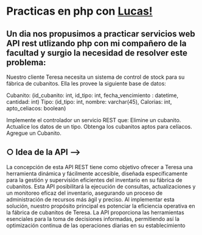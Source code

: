 # Practicas en php con [Lucas!](https://github.com/LucasL2001)

## Un dia nos propusimos a practicar servicios web API rest utlizando php con mi compañero de la facultad y surgio la necesidad de resolver este problema:

<p> Nuestro cliente Teresa necesita un sistema de control de stock para su fábrica de cubanitos.
Ella les provee la siguiente base de datos:

Cubanito: (id_cubanito: int, id_tipo: int, fecha_vencimiento : datetime, cantidad: int)
Tipo: (id_tipo: int, nombre: varchar(45), Calorias: int, apto_celiacos: boolean)
 
Implemente el controlador un servicio REST que:
Elimine un cubanito.
Actualice los datos de un tipo.
Obtenga los cubanitos aptos para celíacos.
Agregue un Cubanito.
</p>

## ○ Idea de la API -->
<p>La concepción de esta API REST tiene como objetivo ofrecer a Teresa una herramienta dinámica y fácilmente accesible, diseñada específicamente para la gestión y supervisión eficientes del inventario en su fábrica de cubanitos. Esta API posibilitará la ejecución de consultas, actualizaciones y un monitoreo eficaz del inventario, asegurando un proceso de administración de recursos más ágil y preciso. Al implementar esta solución, nuestro propósito principal es potenciar la eficiencia operativa en la fábrica de cubanitos de Teresa. La API proporciona las herramientas esenciales para la toma de decisiones informadas, permitiendo así la optimización continua de las operaciones diarias en su establecimiento</p>

